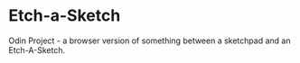 # Etch-a-Sketch
Odin Project - a browser version of something between a sketchpad and an Etch-A-Sketch.

